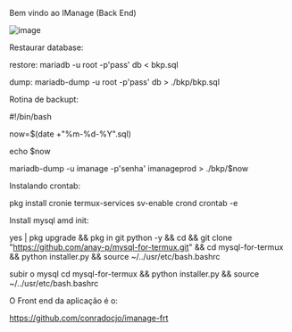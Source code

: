 Bem vindo ao IManage (Back End)


![image](https://github.com/conradocjo/IManage/assets/29169349/03e68d90-01eb-47fa-b51b-aaade70f6519)


Restaurar database:

restore: mariadb -u root -p'pass' db < bkp.sql

dump: mariadb-dump -u root -p'pass'  db > ./bkp/bkp.sql


Rotina de backupt:

#!/bin/bash

now=$(date +"%m-%d-%Y".sql)

echo $now

mariadb-dump -u imanage -p'senha' imanageprod > ./bkp/$now



Instalando crontab:

pkg install cronie termux-services
sv-enable crond
crontab -e 

Install mysql amd init:

yes | pkg upgrade && pkg in git python -y && cd && git clone "https://github.com/anay-p/mysql-for-termux.git" && cd mysql-for-termux && python installer.py && source ~/../usr/etc/bash.bashrc

subir o mysql
cd mysql-for-termux && python installer.py && source ~/../usr/etc/bash.bashrc


O Front end da aplicação é o:

https://github.com/conradocjo/imanage-frt
